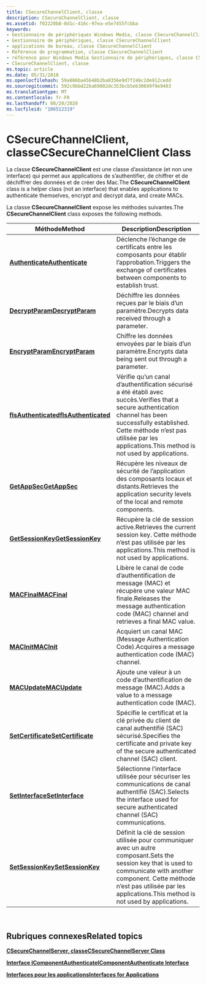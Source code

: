 ```yaml
---
title: CSecureChannelClient, classe
description: CSecureChannelClient, classe
ms.assetid: f02220b8-0d1c-416c-97ea-e5e7455fcbba
keywords:
- Gestionnaire de périphériques Windows Media, classe CSecureChannelClient
- Gestionnaire de périphériques, classe CSecureChannelClient
- applications de bureau, classe CSecureChannelClient
- Référence de programmation, classe CSecureChannelClient
- référence pour Windows Media Gestionnaire de périphériques, classe CSecureChannelClient
- CSecureChannelClient, classe
ms.topic: article
ms.date: 05/31/2018
ms.openlocfilehash: 59a886ba45648b2ba0356e9d7f246c2de912cedd
ms.sourcegitcommit: 592c9bbd22ba69802dc353bcb5eb30699f9e9403
ms.translationtype: MT
ms.contentlocale: fr-FR
ms.lasthandoff: 08/20/2020
ms.locfileid: "106512319"
---
```

# <a name="csecurechannelclient-class"></a><span data-ttu-id="f79be-109">CSecureChannelClient, classe</span><span class="sxs-lookup"><span data-stu-id="f79be-109">CSecureChannelClient Class</span></span>

<span data-ttu-id="f79be-110">La classe **CSecureChannelClient** est une classe d’assistance (et non une interface) qui permet aux applications de s’authentifier, de chiffrer et de déchiffrer des données et de créer des Mac.</span><span class="sxs-lookup"><span data-stu-id="f79be-110">The **CSecureChannelClient** class is a helper class (not an interface) that enables applications to authenticate themselves, encrypt and decrypt data, and create MACs.</span></span>

<span data-ttu-id="f79be-111">La classe **CSecureChannelClient** expose les méthodes suivantes.</span><span class="sxs-lookup"><span data-stu-id="f79be-111">The **CSecureChannelClient** class exposes the following methods.</span></span>



| <span data-ttu-id="f79be-112">Méthode</span><span class="sxs-lookup"><span data-stu-id="f79be-112">Method</span></span>                                                            | <span data-ttu-id="f79be-113">Description</span><span class="sxs-lookup"><span data-stu-id="f79be-113">Description</span></span>                                                                                                               |
|-------------------------------------------------------------------|---------------------------------------------------------------------------------------------------------------------------|
| <span data-ttu-id="f79be-114">[**Authenticate**](/previous-versions/ms983906(v=msdn.10))</span><span class="sxs-lookup"><span data-stu-id="f79be-114">[**Authenticate**](/previous-versions/ms983906(v=msdn.10))</span></span>         | <span data-ttu-id="f79be-115">Déclenche l’échange de certificats entre les composants pour établir l’approbation.</span><span class="sxs-lookup"><span data-stu-id="f79be-115">Triggers the exchange of certificates between components to establish trust.</span></span>                                              |
| <span data-ttu-id="f79be-116">[**DecryptParam**](/previous-versions/bb231586(v=vs.85))</span><span class="sxs-lookup"><span data-stu-id="f79be-116">[**DecryptParam**](/previous-versions/bb231586(v=vs.85))</span></span>         | <span data-ttu-id="f79be-117">Déchiffre les données reçues par le biais d’un paramètre.</span><span class="sxs-lookup"><span data-stu-id="f79be-117">Decrypts data received through a parameter.</span></span>                                                                               |
| <span data-ttu-id="f79be-118">[**EncryptParam**](/previous-versions/bb231587(v=vs.85))</span><span class="sxs-lookup"><span data-stu-id="f79be-118">[**EncryptParam**](/previous-versions/bb231587(v=vs.85))</span></span>         | <span data-ttu-id="f79be-119">Chiffre les données envoyées par le biais d’un paramètre.</span><span class="sxs-lookup"><span data-stu-id="f79be-119">Encrypts data being sent out through a parameter.</span></span>                                                                         |
| <span data-ttu-id="f79be-120">[**fIsAuthenticated**](/previous-versions/ms868497(v=msdn.10))</span><span class="sxs-lookup"><span data-stu-id="f79be-120">[**fIsAuthenticated**](/previous-versions/ms868497(v=msdn.10))</span></span> | <span data-ttu-id="f79be-121">Vérifie qu’un canal d’authentification sécurisé a été établi avec succès.</span><span class="sxs-lookup"><span data-stu-id="f79be-121">Verifies that a secure authentication channel has been successfully established.</span></span> <span data-ttu-id="f79be-122">Cette méthode n’est pas utilisée par les applications.</span><span class="sxs-lookup"><span data-stu-id="f79be-122">This method is not used by applications.</span></span> |
| <span data-ttu-id="f79be-123">[**GetAppSec**](/previous-versions/ms868498(v=msdn.10))</span><span class="sxs-lookup"><span data-stu-id="f79be-123">[**GetAppSec**](/previous-versions/ms868498(v=msdn.10))</span></span>               | <span data-ttu-id="f79be-124">Récupère les niveaux de sécurité de l’application des composants locaux et distants.</span><span class="sxs-lookup"><span data-stu-id="f79be-124">Retrieves the application security levels of the local and remote components.</span></span>                                             |
| <span data-ttu-id="f79be-125">[**GetSessionKey**](/previous-versions/bb231590(v=vs.85))</span><span class="sxs-lookup"><span data-stu-id="f79be-125">[**GetSessionKey**](/previous-versions/bb231590(v=vs.85))</span></span>       | <span data-ttu-id="f79be-126">Récupère la clé de session active.</span><span class="sxs-lookup"><span data-stu-id="f79be-126">Retrieves the current session key.</span></span> <span data-ttu-id="f79be-127">Cette méthode n’est pas utilisée par les applications.</span><span class="sxs-lookup"><span data-stu-id="f79be-127">This method is not used by applications.</span></span>                                               |
| <span data-ttu-id="f79be-128">[**MACFinal**](/previous-versions/bb231591(v=vs.85))</span><span class="sxs-lookup"><span data-stu-id="f79be-128">[**MACFinal**](/previous-versions/bb231591(v=vs.85))</span></span>                 | <span data-ttu-id="f79be-129">Libère le canal de code d’authentification de message (MAC) et récupère une valeur MAC finale.</span><span class="sxs-lookup"><span data-stu-id="f79be-129">Releases the message authentication code (MAC) channel and retrieves a final MAC value.</span></span>                                   |
| <span data-ttu-id="f79be-130">[**MACInit**](/previous-versions/bb231592(v=vs.85))</span><span class="sxs-lookup"><span data-stu-id="f79be-130">[**MACInit**](/previous-versions/bb231592(v=vs.85))</span></span>                   | <span data-ttu-id="f79be-131">Acquiert un canal MAC (Message Authentication Code).</span><span class="sxs-lookup"><span data-stu-id="f79be-131">Acquires a message authentication code (MAC) channel.</span></span>                                                                     |
| <span data-ttu-id="f79be-132">[**MACUpdate**](/previous-versions/bb231593(v=vs.85))</span><span class="sxs-lookup"><span data-stu-id="f79be-132">[**MACUpdate**](/previous-versions/bb231593(v=vs.85))</span></span>               | <span data-ttu-id="f79be-133">Ajoute une valeur à un code d’authentification de message (MAC).</span><span class="sxs-lookup"><span data-stu-id="f79be-133">Adds a value to a message authentication code (MAC).</span></span>                                                                      |
| <span data-ttu-id="f79be-134">[**SetCertificate**](/previous-versions/ms868504(v=msdn.10))</span><span class="sxs-lookup"><span data-stu-id="f79be-134">[**SetCertificate**](/previous-versions/ms868504(v=msdn.10))</span></span>     | <span data-ttu-id="f79be-135">Spécifie le certificat et la clé privée du client de canal authentifié (SAC) sécurisé.</span><span class="sxs-lookup"><span data-stu-id="f79be-135">Specifies the certificate and private key of the secure authenticated channel (SAC) client.</span></span>                               |
| <span data-ttu-id="f79be-136">[**SetInterface**](/previous-versions/bb231595(v=vs.85))</span><span class="sxs-lookup"><span data-stu-id="f79be-136">[**SetInterface**](/previous-versions/bb231595(v=vs.85))</span></span>         | <span data-ttu-id="f79be-137">Sélectionne l’interface utilisée pour sécuriser les communications de canal authentifié (SAC).</span><span class="sxs-lookup"><span data-stu-id="f79be-137">Selects the interface used for secure authenticated channel (SAC) communications.</span></span>                                         |
| <span data-ttu-id="f79be-138">[**SetSessionKey**](/previous-versions/ms868506(v=msdn.10))</span><span class="sxs-lookup"><span data-stu-id="f79be-138">[**SetSessionKey**](/previous-versions/ms868506(v=msdn.10))</span></span>       | <span data-ttu-id="f79be-139">Définit la clé de session utilisée pour communiquer avec un autre composant.</span><span class="sxs-lookup"><span data-stu-id="f79be-139">Sets the session key that is used to communicate with another component.</span></span> <span data-ttu-id="f79be-140">Cette méthode n’est pas utilisée par les applications.</span><span class="sxs-lookup"><span data-stu-id="f79be-140">This method is not used by applications.</span></span>         |



 

## <a name="related-topics"></a><span data-ttu-id="f79be-141">Rubriques connexes</span><span class="sxs-lookup"><span data-stu-id="f79be-141">Related topics</span></span>

<dl> <dt>

[<span data-ttu-id="f79be-142">**CSecureChannelServer, classe**</span><span class="sxs-lookup"><span data-stu-id="f79be-142">**CSecureChannelServer Class**</span></span>](csecurechannelserver-class.md)
</dt> <dt>

[<span data-ttu-id="f79be-143">**Interface IComponentAuthenticate**</span><span class="sxs-lookup"><span data-stu-id="f79be-143">**IComponentAuthenticate Interface**</span></span>](/windows/desktop/api/mswmdm/nn-mswmdm-icomponentauthenticate)
</dt> <dt>

[<span data-ttu-id="f79be-144">**Interfaces pour les applications**</span><span class="sxs-lookup"><span data-stu-id="f79be-144">**Interfaces for Applications**</span></span>](interfaces-for-applications.md)
</dt> </dl>

 

 